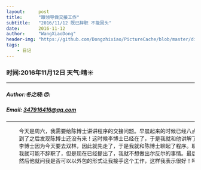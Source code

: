 ```yaml
---
layout:     post
title:      "跟领导做交接工作"
subtitle:   "2016/11/12 既已辞职 不能回头"
date:       2016-11-12
author:     "WangXiaoDong"
header-img: "https://github.com/Dongzhixiao/PictureCache/blob/master/diaryPic/20161112.jpg?raw=true"
tags:
    - 日记
---
```


### 时间:2016年11月12日 天气:晴:sunny:
-----
#####   Author:冬之晓::angry::
#####   Email: 347916416@qq.com
----------

<pre>
    今天是周六，我需要给陈博士讲讲程序的交接问题。早晨起来的时候已经八点多啦，我和陈博士约的是九点，因此赶快起床，跑步去公司，
    到了之后发现陈博士还没有来！这时候李博士已经在了，于是我就和他讲解了我最近在程序中加入的功能。不一会，陈博士也来了，
    李博士因为今天要去双林，因此就先走了，于是我就和陈博士聊起了程序。聊了之后，感觉陈博士水平确实很高，如果当初能够多和他聊聊，
    我就可能不辞职了，但是现在已经提出了，我就不想做出尔反尔的事情。最后陈博士表示让我调到合肥工作，但是我还是不同意，
    然后他就问我是否可以以外包的形式让我接手这个工作，这样我表示很好！呵呵，以后可以多一份兼职啦，感觉不错。
</pre>